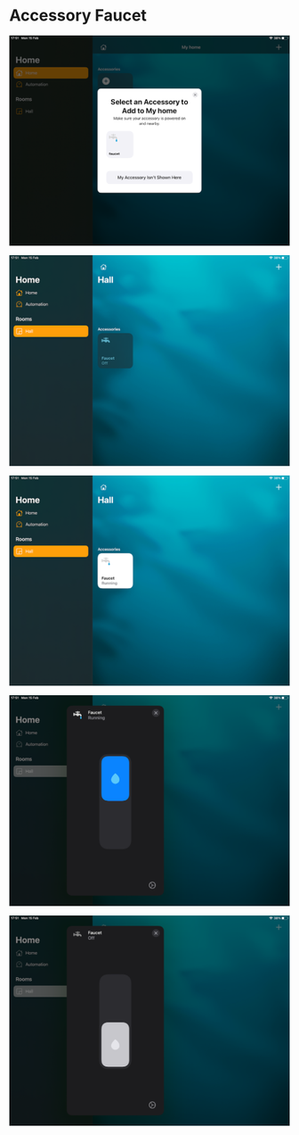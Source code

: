 # Accessory Faucet

![](https://github.com/alpr777/homekit/blob/main/gallery/faucet_1.png)

![](https://github.com/alpr777/homekit/blob/main/gallery/faucet_2.png)

![](https://github.com/alpr777/homekit/blob/main/gallery/faucet_3.png)

![](https://github.com/alpr777/homekit/blob/main/gallery/faucet_4.png)

![](https://github.com/alpr777/homekit/blob/main/gallery/faucet_5.png)